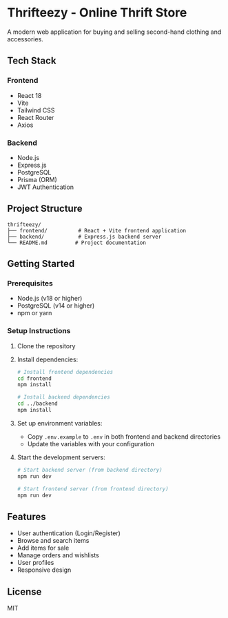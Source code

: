 # Thrifteezy - Online Thrift Store

A modern web application for buying and selling second-hand clothing and accessories.

## Tech Stack

### Frontend
- React 18
- Vite
- Tailwind CSS
- React Router
- Axios

### Backend
- Node.js
- Express.js
- PostgreSQL
- Prisma (ORM)
- JWT Authentication

## Project Structure
```
thrifteezy/
├── frontend/          # React + Vite frontend application
├── backend/           # Express.js backend server
└── README.md         # Project documentation
```

## Getting Started

### Prerequisites
- Node.js (v18 or higher)
- PostgreSQL (v14 or higher)
- npm or yarn

### Setup Instructions

1. Clone the repository
2. Install dependencies:
   ```bash
   # Install frontend dependencies
   cd frontend
   npm install

   # Install backend dependencies
   cd ../backend
   npm install
   ```

3. Set up environment variables:
   - Copy `.env.example` to `.env` in both frontend and backend directories
   - Update the variables with your configuration

4. Start the development servers:
   ```bash
   # Start backend server (from backend directory)
   npm run dev

   # Start frontend server (from frontend directory)
   npm run dev
   ```

## Features
- User authentication (Login/Register)
- Browse and search items
- Add items for sale
- Manage orders and wishlists
- User profiles
- Responsive design

## License
MIT 